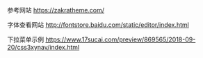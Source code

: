 参考网站
https://zakratheme.com/

字体查看网站
http://fontstore.baidu.com/static/editor/index.html

下拉菜单示例
https://www.17sucai.com/preview/869565/2018-09-20/css3xynav/index.html
